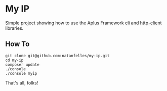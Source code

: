 # My IP

Simple project showing how to use the Aplus Framework
[cli](https://github.com/aplus-framework/cli) and
[http-client](https://github.com/aplus-framework/http-client) libraries.


## How To

```
git clone git@github.com:natanfelles/my-ip.git
cd my-ip
composer update
./console
./console myip
```

That's all, folks!
